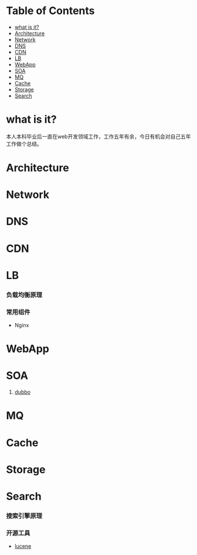 # Table of Contents
* <a href="README.md#what is it?">what is it?</a>
* <a href="README.md#Architecture">Architecture</a>
* <a href="README.md#Network">Network</a>
* <a href="README.md#DNS">DNS</a>
* <a href="README.md#CDN">CDN</a>
* <a href="README.md#LB">LB</a>
* <a href="README.md#WebApp">WebApp</a>
* <a href="README.md#SOA">SOA</a>
* <a href="README.md#MQ">MQ</a>
* <a href="README.md#Cache">Cache</a>
* <a href="README.md#Storage">Storage</a>
* <a href="README.md#Search">Search</a>

# what is it?
本人本科毕业后一直在web开发领域工作，工作五年有余，今日有机会对自己五年工作做个总结。


# Architecture


# Network


# DNS


# CDN


# LB
### 负载均衡原理
### 常用组件
* Nginx

# WebApp


# SOA
1. <a href="http://dubbo.io/">dubbo</a>

# MQ


# Cache


# Storage


# Search
### 搜索引擎原理
### 开源工具
* <a href="https://lucene.apache.org/">lucene</a>
